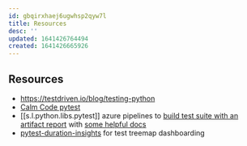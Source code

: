 ```yaml
---
id: gbqirxhaej6ugwhsp2qyw7l
title: Resources
desc: ''
updated: 1641426764494
created: 1641426665926
---
```



## Resources

- <https://testdriven.io/blog/testing-python>
- [Calm Code pytest](https://calmcode.io/pytest/introduction.html)
- [[s.l.python.libs.pytest]] azure pipelines to [build test suite with an artifact report](https://pypi.org/project/pytest-azurepipelines/) with [some helpful docs](https://medium.com/@anthonypjshaw/azure-pipelines-with-python-by-example-aa65f4070634)
- [pytest-duration-insights](https://calmcode.io/labs/pytest-duration-insights.html) for test treemap dashboarding
